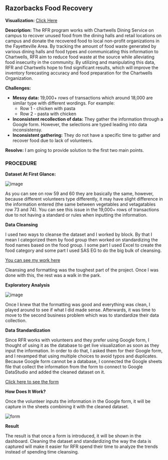 ## Razorbacks Food Recovery

**Visualization:** [Click Here](https://datastudio.google.com/reporting/7e07a668-6ba8-48b5-ba8f-66a59e632d09)

**Description:** The RFR program works with Chartwells Dining Service on campus to recover unused food from the dining halls and retail locations on campus and donate the recovered food to local non-profit organizations in the Fayetteville Area. By tracking the amount of food waste generated by various dining halls and food types and communicating this information to Chartwells, RFR aim to reduce food waste at the source while alleviating food insecurity in the community. By utilizing and manipulating this data, RFR and Chartwells hope to find significant results, which will improve the inventory forecasting accuracy and food preparation for the Chartwells Organization.

**Challenges:**
  + **Messy data:** 19,000+ rows of transactions which around 18,000 are similar type with different wordings. For example: <br>
    - Row 1 - chicken with pasta <br> 
    - Row 2 - pasta with chicken
  + **Inconsistent recollection of data:** They gather the information through a Google form. However, the selections are typed leading into data inconsistensy.
  + **Inconsistent gathering:** They do not have a specific time to gather and recover food due to lack of volunteers.

  
  **Resolve:** I am going to provide solution to the first two main points.
  
  ### PROCEDURE ###
  
  **Dataset At First Glance:**
  
  ![image](https://user-images.githubusercontent.com/115122030/197115533-7cecebc8-723d-4bab-8b5a-5c22e7184ae0.png)

As you can see on row 59 and 60 they are basically the same, however, because different volunteers type differently, it may have slight difference in the information entered (the same between vegetables and vetagatables row 73 and 74). You can see this issue in the 19,000+ rows of transactions due to not having a standard or rules when inputting the information.

**Data Cleansing**

I used two ways to cleanse the dataset and I worked by block. By that I mean I categorized them by food group then worked on standardizing the food names based on the food group. I some part I used Excel to create the food category and some part I used SAS EG to do the big bulk of cleansing. <br>

[You can see my work here](https://github.com/rfchungl/Projects-Portfolio/blob/main/datamanagementplan.txt)

Cleansing and formatting was the toughest part of the project. Once I was done with this, the rest was a walk in the park.

**Exploratory Analysis**

![image](https://user-images.githubusercontent.com/115122030/197117003-07605f1c-7f1e-4115-9f1f-64b342326d9d.png)

Once I knew that the formatting was good and everything was clean, I played around to see if what I did made sense. Afterwards, it was time to move to the second business problem which was to standardize their data collection.

**Data Standardization**

Since RFR works with volunteers and they prefer using Google form, I thought of using it as the database to get live visualization as soon as they input the information. In order to do that, I asked them for their Google form, and I revamped that using multiple choices to avoid typos and duplicates. Because Google form cannot be a database, I connected the Google sheets file that collect the information from the form to connect to Google DataStudio and added the cleaned dataset on it.

[Click here to see the form](https://docs.google.com/forms/d/e/1FAIpQLSdoHmsIy-Mq_2_qBD71eGjgNKaG16-A_lFXSNpRhqCYIhi8KQ/viewform)

**How Does It Work?**

Once the volunteer inputs the information in the Google form, it will be capture in the sheets combining it with the cleaned dataset.

![form](https://user-images.githubusercontent.com/115122030/197118479-9fc8c8f4-0440-457a-a717-88de79433565.JPG)

**Result**

The result is that once a form is introduced, it will be shown in the dashboard. Cleaning the dataset and standardizing the way the data is captured will make it easier for RFR spend their time to analyze the trends instead of spending time cleansing.


